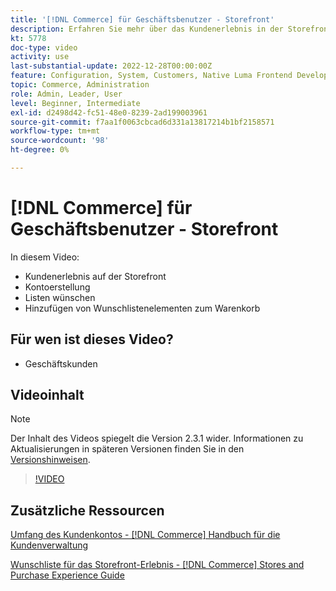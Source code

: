 ```yaml
---
title: '[!DNL Commerce] für Geschäftsbenutzer - Storefront'
description: Erfahren Sie mehr über das Kundenerlebnis in der Storefront, einschließlich Kontoerstellung, Wunschlisten und Hinzufügen von Wunschlistenelementen zum Warenkorb.
kt: 5778
doc-type: video
activity: use
last-substantial-update: 2022-12-28T00:00:00Z
feature: Configuration, System, Customers, Native Luma Frontend Development, Page Content, Site Navigation
topic: Commerce, Administration
role: Admin, Leader, User
level: Beginner, Intermediate
exl-id: d2498d42-fc51-48e0-8239-2ad199003961
source-git-commit: f7aa1f0063cbcad6d331a13817214b1bf2158571
workflow-type: tm+mt
source-wordcount: '98'
ht-degree: 0%

---
```


# [!DNL Commerce] für Geschäftsbenutzer - Storefront

In diesem Video:

- Kundenerlebnis auf der Storefront
- Kontoerstellung
- Listen wünschen
- Hinzufügen von Wunschlistenelementen zum Warenkorb

## Für wen ist dieses Video?

- Geschäftskunden

## Videoinhalt

>[!NOTE]
>
>Der Inhalt des Videos spiegelt die Version 2.3.1 wider. Informationen zu Aktualisierungen in späteren Versionen finden Sie in den [Versionshinweisen](https://experienceleague.adobe.com/docs/commerce-operations/release/notes/overview.html).

>[!VIDEO](https://video.tv.adobe.com/v/36188?quality=12&learn=on)

## Zusätzliche Ressourcen

[Umfang des Kundenkontos - [!DNL Commerce] Handbuch für die Kundenverwaltung](https://experienceleague.adobe.com/docs/commerce-admin/customers/customer-accounts/customer-account-scope.html)

[Wunschliste für das Storefront-Erlebnis - [!DNL Commerce] Stores and Purchase Experience Guide](https://experienceleague.adobe.com/docs/commerce-admin/stores-sales/shopper-tools/wish-lists/wishlist-storefront.html)
